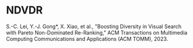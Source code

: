 # NDVDR
S.-C. Lei, Y.-J. Gong*, X. Xiao, et al., "Boosting Diversity in Visual Search with Pareto Non-Dominated Re-Ranking," ACM Transactions on Multimedia Computing Communications and Applications (ACM TOMM), 2023.
